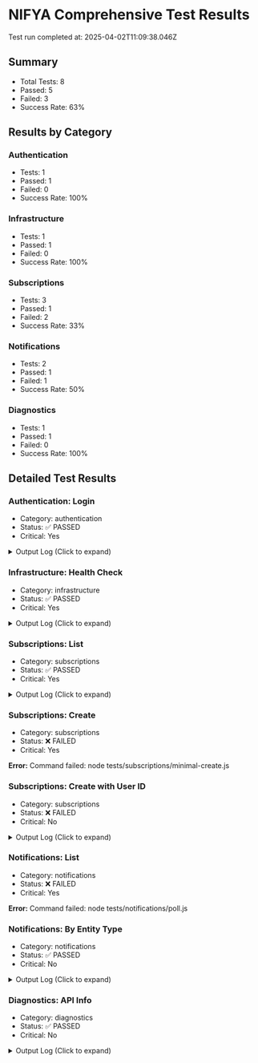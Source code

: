 # NIFYA Comprehensive Test Results

Test run completed at: 2025-04-02T11:09:38.046Z

## Summary

- Total Tests: 8
- Passed: 5
- Failed: 3
- Success Rate: 63%

## Results by Category

### Authentication

- Tests: 1
- Passed: 1
- Failed: 0
- Success Rate: 100%

### Infrastructure

- Tests: 1
- Passed: 1
- Failed: 0
- Success Rate: 100%

### Subscriptions

- Tests: 3
- Passed: 1
- Failed: 2
- Success Rate: 33%

### Notifications

- Tests: 2
- Passed: 1
- Failed: 1
- Success Rate: 50%

### Diagnostics

- Tests: 1
- Passed: 1
- Failed: 0
- Success Rate: 100%

## Detailed Test Results

### Authentication: Login

- Category: authentication
- Status: ✅ PASSED
- Critical: Yes

<details><summary>Output Log (Click to expand)</summary>

```
[36m[2025-04-02T11:09:38.086Z] [INFO] Starting test login...[0m
[32m[2025-04-02T11:09:38.647Z] [SUCCESS] Authentication successful! Token saved (first 10 chars): eyJhbGciOi...[0m
[36m[2025-04-02T11:09:38.650Z] [INFO] Test login completed successfully[0m
```

</details>

### Infrastructure: Health Check

- Category: infrastructure
- Status: ✅ PASSED
- Critical: Yes

<details><summary>Output Log (Click to expand)</summary>

```
[36m[2025-04-02T11:09:38.700Z] [INFO] Starting health check test[0m
[32m[2025-04-02T11:09:39.054Z] [SUCCESS] Health check successful:
[32m[2025-04-02T11:09:39.059Z] [SUCCESS] Database connection verified[0m
[36m[2025-04-02T11:09:39.070Z] [INFO] Health check test completed successfully[0m
```

</details>

### Subscriptions: List

- Category: subscriptions
- Status: ✅ PASSED
- Critical: Yes

<details><summary>Output Log (Click to expand)</summary>

```
[36m[2025-04-02T11:09:39.123Z] [INFO] Starting list subscriptions test[0m
[36m[2025-04-02T11:09:39.126Z] [INFO] Fetching subscriptions: backend-415554190254.us-central1.run.app/api/v1/subscriptions[0m
[32m[2025-04-02T11:09:39.378Z] [SUCCESS] Retrieved 0 subscriptions[0m
[32m[2025-04-02T11:09:39.380Z] [SUCCESS] Test list-subscriptions: PASSED
[32m[2025-04-02T11:09:39.386Z] [SUCCESS] Subscription listing test completed successfully[0m
[36m[2025-04-02T11:09:39.389Z] [INFO] Retrieved 0 subscriptions[0m
```

</details>

### Subscriptions: Create

- Category: subscriptions
- Status: ❌ FAILED
- Critical: Yes

**Error:** Command failed: node tests/subscriptions/minimal-create.js

### Subscriptions: Create with User ID

- Category: subscriptions
- Status: ❌ FAILED
- Critical: No

<details><summary>Output Log (Click to expand)</summary>

```
[36m[2025-04-02T11:09:39.773Z] [INFO] Starting subscription creation with explicit user_id test[0m
[36m[2025-04-02T11:09:39.777Z] [INFO] Creating subscription with user_id: backend-415554190254.us-central1.run.app/api/v1/subscriptions
[31m[2025-04-02T11:09:40.071Z] [ERROR] Subscription creation failed with status code 500
[31m[2025-04-02T11:09:40.080Z] [ERROR] Test user-id-create-subscription: FAILED
[32m[2025-04-02T11:09:40.083Z] [SUCCESS] Subscription creation with user_id test completed[0m
```

</details>

### Notifications: List

- Category: notifications
- Status: ❌ FAILED
- Critical: Yes

**Error:** Command failed: node tests/notifications/poll.js

### Notifications: By Entity Type

- Category: notifications
- Status: ✅ PASSED
- Critical: No

<details><summary>Output Log (Click to expand)</summary>

```
[36m[2025-04-02T11:10:27.371Z] [INFO] Starting notifications by entity test[0m
[36m[2025-04-02T11:10:27.375Z] [INFO] Testing notifications for entity type: subscription, with entityId param[0m
[33m[2025-04-02T11:10:27.607Z] [WARN] Received 200 status but data is not in expected format[0m
[32m[2025-04-02T11:10:27.608Z] [SUCCESS] Test notifications-by-entity: PASSED but with unexpected format
[32m[2025-04-02T11:10:27.610Z] [SUCCESS] Notifications by entity test completed[0m
```

</details>

### Diagnostics: API Info

- Category: diagnostics
- Status: ✅ PASSED
- Critical: No

<details><summary>Output Log (Click to expand)</summary>

```
[36m[2025-04-02T11:10:27.658Z] [INFO] Starting database diagnostic test[0m
[36m[2025-04-02T11:10:27.670Z] [INFO] Testing endpoint: /health[0m
[32m[2025-04-02T11:10:27.883Z] [SUCCESS] Endpoint /health returned success: {
[36m[2025-04-02T11:10:27.890Z] [INFO] Testing endpoint: /api/diagnostics[0m
[32m[2025-04-02T11:10:28.031Z] [SUCCESS] Endpoint /api/diagnostics returned success: {
[36m[2025-04-02T11:10:28.033Z] [INFO] Testing endpoint: /api/diagnostics/db-status[0m
[32m[2025-04-02T11:10:28.188Z] [SUCCESS] Endpoint /api/diagnostics/db-status returned success: {
[36m[2025-04-02T11:10:28.190Z] [INFO] Testing endpoint: /api/diagnostics/db-tables[0m
[32m[2025-04-02T11:10:28.330Z] [SUCCESS] Endpoint /api/diagnostics/db-tables returned success: {
[32m[2025-04-02T11:10:28.332Z] [SUCCESS] Database diagnostic test completed[0m
```

</details>

